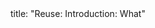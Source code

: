 <frontmatter>
title: "Reuse: Introduction: What"
</frontmatter>

<include src="index-body.md" boilerplate />
